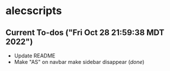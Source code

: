 # alecscripts

## Current To-dos ("Fri Oct 28 21:59:38 MDT 2022")
- Update README
- Make "AS" on navbar make sidebar disappear (*_done_*)
